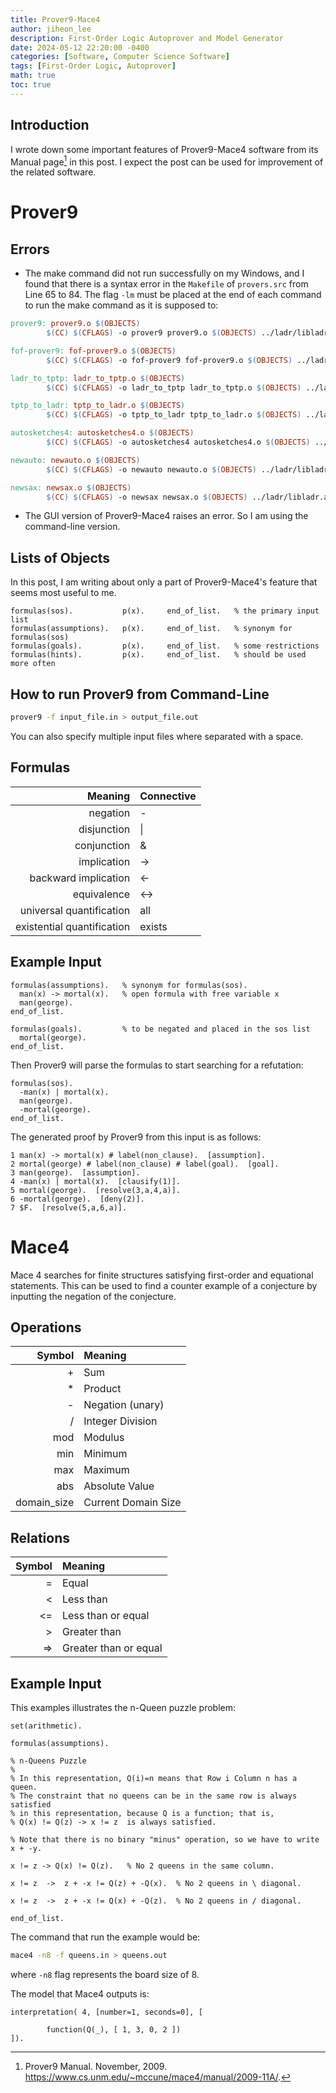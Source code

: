 ```yaml
---
title: Prover9-Mace4
author: jiheon_lee
description: First-Order Logic Autoprover and Model Generator
date: 2024-05-12 22:20:00 -0400
categories: [Software, Computer Science Software]
tags: [First-Order Logic, Autoprover]
math: true
toc: true
---
```


## Introduction
I wrote down some important features of Prover9-Mace4 software from its Manual page[^manual] in this post. I expect the post can be used for improvement of the related software.

# Prover9
## Errors
- The make command did not run successfully on my Windows, and I found that there is a syntax error in the `Makefile` of `provers.src` from Line 65 to 84. The flag `-lm` must be placed at the end of each command to run the make command as it is supposed to:

```Makefile
prover9: prover9.o $(OBJECTS)
        $(CC) $(CFLAGS) -o prover9 prover9.o $(OBJECTS) ../ladr/libladr.a -lm

fof-prover9: fof-prover9.o $(OBJECTS)
        $(CC) $(CFLAGS) -o fof-prover9 fof-prover9.o $(OBJECTS) ../ladr/libladr.a -lm

ladr_to_tptp: ladr_to_tptp.o $(OBJECTS)
        $(CC) $(CFLAGS) -o ladr_to_tptp ladr_to_tptp.o $(OBJECTS) ../ladr/libladr.a -lm

tptp_to_ladr: tptp_to_ladr.o $(OBJECTS)
        $(CC) $(CFLAGS) -o tptp_to_ladr tptp_to_ladr.o $(OBJECTS) ../ladr/libladr.a -lm

autosketches4: autosketches4.o $(OBJECTS)
        $(CC) $(CFLAGS) -o autosketches4 autosketches4.o $(OBJECTS) ../ladr/libladr.a -lm

newauto: newauto.o $(OBJECTS)
        $(CC) $(CFLAGS) -o newauto newauto.o $(OBJECTS) ../ladr/libladr.a -lm

newsax: newsax.o $(OBJECTS)
        $(CC) $(CFLAGS) -o newsax newsax.o $(OBJECTS) ../ladr/libladr.a -lm
```

- The GUI version of Prover9-Mace4 raises an error. So I am using the command-line version.

## Lists of Objects
In this post, I am writing about only a part of Prover9-Mace4's feature that seems most useful to me.
```text
formulas(sos).           p(x).     end_of_list.   % the primary input list
formulas(assumptions).   p(x).     end_of_list.   % synonym for formulas(sos)
formulas(goals).         p(x).     end_of_list.   % some restrictions
formulas(hints).         p(x).     end_of_list.   % should be used more often
```

## How to run Prover9 from Command-Line
```bash
prover9 -f input_file.in > output_file.out
```
You can also specify multiple input files where separated with a space.

## Formulas
|                    Meaning | Connective |
| -------------------------: | :--------- |
|                   negation | -          |
|                disjunction | \|         |
|                conjunction | &          |
|                implication | ->         |
|       backward implication | <-         |
|                equivalence | <->        |
|   universal quantification | all        |
| existential quantification | exists     |

## Example Input
```text
formulas(assumptions).   % synonym for formulas(sos).
  man(x) -> mortal(x).   % open formula with free variable x
  man(george).
end_of_list.

formulas(goals).         % to be negated and placed in the sos list
  mortal(george).
end_of_list.
```
Then Prover9 will parse the formulas to start searching for a refutation:
```text
formulas(sos).           
  -man(x) | mortal(x).
  man(george).
  -mortal(george).
end_of_list.
```
The generated proof by Prover9 from this input is as follows:
```text
1 man(x) -> mortal(x) # label(non_clause).  [assumption].
2 mortal(george) # label(non_clause) # label(goal).  [goal].
3 man(george).  [assumption].
4 -man(x) | mortal(x).  [clausify(1)].
5 mortal(george).  [resolve(3,a,4,a)].
6 -mortal(george).  [deny(2)].
7 $F.  [resolve(5,a,6,a)].
```

# Mace4
Mace 4 searches for finite structures satisfying first-order and equational statements. This can be used to find a counter example of a conjecture by inputting the negation of the conjecture.

## Operations
|      Symbol | Meaning             |
| ----------: | :------------------ |
|           + | Sum                 |
|           * | Product             |
|           - | Negation (unary)    |
|           / | Integer Division    |
|         mod | Modulus             |
|         min | Minimum             |
|         max | Maximum             |
|         abs | Absolute Value      |
| domain_size | Current Domain Size |

## Relations
| Symbol | Meaning               |
| -----: | :-------------------- |
|      = | Equal                 |
|      < | Less than             |
|     <= | Less than or equal    |
|      > | Greater than          |
|     => | Greater than or equal |

## Example Input
This examples illustrates the n-Queen puzzle problem:
```text
set(arithmetic).

formulas(assumptions).

% n-Queens Puzzle
%
% In this representation, Q(i)=n means that Row i Column n has a queen.
% The constraint that no queens can be in the same row is always satisfied
% in this representation, because Q is a function; that is,
% Q(x) != Q(z) -> x != z  is always satisfied.

% Note that there is no binary "minus" operation, so we have to write x + -y.

x != z -> Q(x) != Q(z).   % No 2 queens in the same column.

x != z  ->  z + -x != Q(z) + -Q(x).  % No 2 queens in \ diagonal.

x != z  ->  z + -x != Q(x) + -Q(z).  % No 2 queens in / diagonal.

end_of_list.
```
The command that run the example would be:
```bash
mace4 -n8 -f queens.in > queens.out
```
where `-n8` flag represents the board size of 8.

The model that Mace4 outputs is:
```text
interpretation( 4, [number=1, seconds=0], [

        function(Q(_), [ 1, 3, 0, 2 ])
]).
```

[^manual]: Prover9 Manual. November, 2009. https://www.cs.unm.edu/~mccune/mace4/manual/2009-11A/.